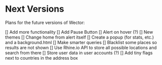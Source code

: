 **Next Versions**
================

Plans for the future versions of Wector:

[] Add more functionality
	[] Add Pause Button
	[] Alert on hover (?)
	[] New themes
	[] Change home from alert itself
	[] Create a popup \(for stats, etc.\) and a background.html
[] Make smarter queries
	[] Blacklist some places so results are not shown
	[] Use Rhine.io API to store all possible locations and search from there
[] Store user data in user accounts (?)
[] Add tiny flags next to countries in the address box

